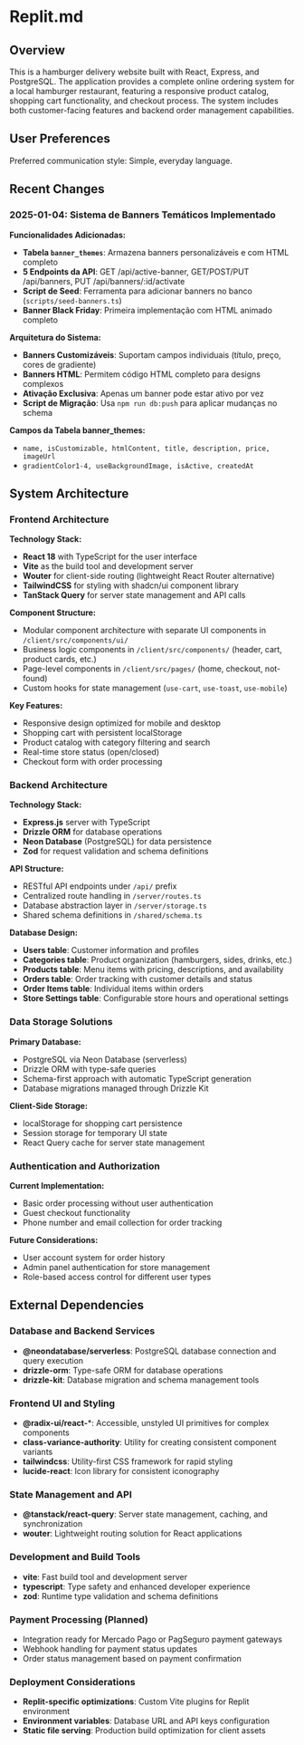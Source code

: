 # Replit.md

## Overview

This is a hamburger delivery website built with React, Express, and PostgreSQL. The application provides a complete online ordering system for a local hamburger restaurant, featuring a responsive product catalog, shopping cart functionality, and checkout process. The system includes both customer-facing features and backend order management capabilities.

## User Preferences

Preferred communication style: Simple, everyday language.

## Recent Changes

### 2025-01-04: Sistema de Banners Temáticos Implementado

**Funcionalidades Adicionadas:**
- **Tabela `banner_themes`**: Armazena banners personalizáveis e com HTML completo
- **5 Endpoints da API**: GET /api/active-banner, GET/POST/PUT /api/banners, PUT /api/banners/:id/activate
- **Script de Seed**: Ferramenta para adicionar banners no banco (`scripts/seed-banners.ts`)
- **Banner Black Friday**: Primeira implementação com HTML animado completo

**Arquitetura do Sistema:**
- **Banners Customizáveis**: Suportam campos individuais (título, preço, cores de gradiente)
- **Banners HTML**: Permitem código HTML completo para designs complexos
- **Ativação Exclusiva**: Apenas um banner pode estar ativo por vez
- **Script de Migração**: Usa `npm run db:push` para aplicar mudanças no schema

**Campos da Tabela banner_themes:**
- `name, isCustomizable, htmlContent, title, description, price, imageUrl`
- `gradientColor1-4, useBackgroundImage, isActive, createdAt`

## System Architecture

### Frontend Architecture

**Technology Stack:**
- **React 18** with TypeScript for the user interface
- **Vite** as the build tool and development server
- **Wouter** for client-side routing (lightweight React Router alternative)
- **TailwindCSS** for styling with shadcn/ui component library
- **TanStack Query** for server state management and API calls

**Component Structure:**
- Modular component architecture with separate UI components in `/client/src/components/ui/`
- Business logic components in `/client/src/components/` (header, cart, product cards, etc.)
- Page-level components in `/client/src/pages/` (home, checkout, not-found)
- Custom hooks for state management (`use-cart`, `use-toast`, `use-mobile`)

**Key Features:**
- Responsive design optimized for mobile and desktop
- Shopping cart with persistent localStorage
- Product catalog with category filtering and search
- Real-time store status (open/closed)
- Checkout form with order processing

### Backend Architecture

**Technology Stack:**
- **Express.js** server with TypeScript
- **Drizzle ORM** for database operations
- **Neon Database** (PostgreSQL) for data persistence
- **Zod** for request validation and schema definitions

**API Structure:**
- RESTful API endpoints under `/api/` prefix
- Centralized route handling in `/server/routes.ts`
- Database abstraction layer in `/server/storage.ts`
- Shared schema definitions in `/shared/schema.ts`

**Database Design:**
- **Users table**: Customer information and profiles
- **Categories table**: Product organization (hamburgers, sides, drinks, etc.)
- **Products table**: Menu items with pricing, descriptions, and availability
- **Orders table**: Order tracking with customer details and status
- **Order Items table**: Individual items within orders
- **Store Settings table**: Configurable store hours and operational settings

### Data Storage Solutions

**Primary Database:**
- PostgreSQL via Neon Database (serverless)
- Drizzle ORM with type-safe queries
- Schema-first approach with automatic TypeScript generation
- Database migrations managed through Drizzle Kit

**Client-Side Storage:**
- localStorage for shopping cart persistence
- Session storage for temporary UI state
- React Query cache for server state management

### Authentication and Authorization

**Current Implementation:**
- Basic order processing without user authentication
- Guest checkout functionality
- Phone number and email collection for order tracking

**Future Considerations:**
- User account system for order history
- Admin panel authentication for store management
- Role-based access control for different user types

## External Dependencies

### Database and Backend Services
- **@neondatabase/serverless**: PostgreSQL database connection and query execution
- **drizzle-orm**: Type-safe ORM for database operations
- **drizzle-kit**: Database migration and schema management tools

### Frontend UI and Styling
- **@radix-ui/react-***: Accessible, unstyled UI primitives for complex components
- **class-variance-authority**: Utility for creating consistent component variants
- **tailwindcss**: Utility-first CSS framework for rapid styling
- **lucide-react**: Icon library for consistent iconography

### State Management and API
- **@tanstack/react-query**: Server state management, caching, and synchronization
- **wouter**: Lightweight routing solution for React applications

### Development and Build Tools
- **vite**: Fast build tool and development server
- **typescript**: Type safety and enhanced developer experience
- **zod**: Runtime type validation and schema definitions

### Payment Processing (Planned)
- Integration ready for Mercado Pago or PagSeguro payment gateways
- Webhook handling for payment status updates
- Order status management based on payment confirmation

### Deployment Considerations
- **Replit-specific optimizations**: Custom Vite plugins for Replit environment
- **Environment variables**: Database URL and API keys configuration
- **Static file serving**: Production build optimization for client assets